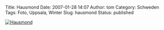 Title: Hausmond
Date: 2007-01-28 14:07
Author: tom
Category: Schweden
Tags: Foto, Uppsala, Winter
Slug: hausmond
Status: published

[![Hausmond](/pic/housemoon_s.jpg "Hausmond")](/pic/housemoon_l.jpg)

